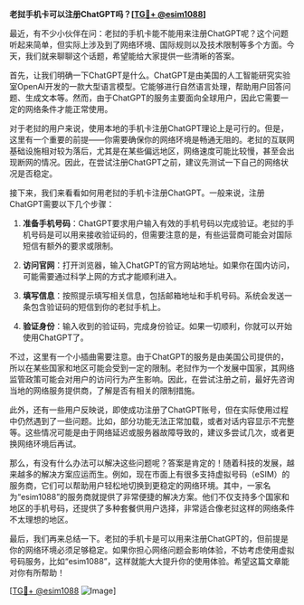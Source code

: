 **老挝手机卡可以注册ChatGPT吗？[[TG💪+ @esim1088](https://t.me/s/esim1088)]**

最近，有不少小伙伴在问：老挝的手机卡能不能用来注册ChatGPT呢？这个问题听起来简单，但实际上涉及到了网络环境、国际规则以及技术限制等多个方面。今天，我们就来聊聊这个话题，希望能给大家提供一些清晰的答案。

首先，让我们明确一下ChatGPT是什么。ChatGPT是由美国的人工智能研究实验室OpenAI开发的一款大型语言模型。它能够进行自然语言处理，帮助用户回答问题、生成文本等。然而，由于ChatGPT的服务主要面向全球用户，因此它需要一定的网络条件才能正常使用。

对于老挝的用户来说，使用本地的手机卡注册ChatGPT理论上是可行的。但是，这里有一个重要的前提——你需要确保你的网络环境是畅通无阻的。老挝的互联网基础设施相对较为落后，尤其是在某些偏远地区，网络速度可能比较慢，甚至会出现断网的情况。因此，在尝试注册ChatGPT之前，建议先测试一下自己的网络状况是否稳定。

接下来，我们来看看如何用老挝的手机卡注册ChatGPT。一般来说，注册ChatGPT需要以下几个步骤：

1. **准备手机号码**：ChatGPT要求用户输入有效的手机号码以完成验证。老挝的手机号码是可以用来接收验证码的，但需要注意的是，有些运营商可能会对国际短信有额外的要求或限制。

2. **访问官网**：打开浏览器，输入ChatGPT的官方网站地址。如果你在国内访问，可能需要通过科学上网的方式才能顺利进入。

3. **填写信息**：按照提示填写相关信息，包括邮箱地址和手机号码。系统会发送一条包含验证码的短信到你的老挝手机上。

4. **验证身份**：输入收到的验证码，完成身份验证。如果一切顺利，你就可以开始使用ChatGPT了。

不过，这里有一个小插曲需要注意。由于ChatGPT的服务是由美国公司提供的，所以在某些国家和地区可能会受到一定的限制。老挝作为一个发展中国家，其网络监管政策可能会对用户的访问行为产生影响。因此，在尝试注册之前，最好先咨询当地的网络服务提供商，了解是否有相关的限制措施。

此外，还有一些用户反映说，即使成功注册了ChatGPT账号，但在实际使用过程中仍然遇到了一些问题。比如，部分功能无法正常加载，或者对话内容显示不完整等。这些情况可能是由于网络延迟或服务器故障导致的，建议多尝试几次，或者更换网络环境后再试。

那么，有没有什么办法可以解决这些问题呢？答案是肯定的！随着科技的发展，越来越多的解决方案应运而生。例如，现在市面上有很多支持虚拟号码（eSIM）的服务商，它们可以帮助用户轻松地切换到更稳定的网络环境。其中，一家名为“esim1088”的服务商就提供了非常便捷的解决方案。他们不仅支持多个国家和地区的手机号码，还提供了多种套餐供用户选择，非常适合像老挝这样的网络条件不太理想的地区。

最后，我们再来总结一下。老挝的手机卡是可以用来注册ChatGPT的，但前提是你的网络环境必须足够稳定。如果你担心网络问题会影响体验，不妨考虑使用虚拟号码服务，比如“esim1088”，这样就能大大提升你的使用体验。希望这篇文章能对你有所帮助！

[[TG💪+ @esim1088](https://t.me/s/esim1088) ![Image](https://i.postimg.cc/4NQfJmqS/Snipaste-2025-05-13-00-14-12.png)]
